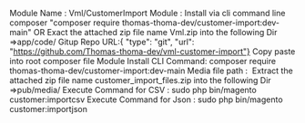 Module Name : Vml/CustomerImport
Module : Install via cli command line composer "composer require thomas-thoma-dev/customer-import:dev-main" OR Exact the attached zip file name Vml.zip into the following Dir =>app/code/
Gitup Repo URL:{ "type": "git", "url": "https://github.com/Thomas-thoma-dev/vml-customer-import"} Copy paste into root composer file
Module Install CLI Command: composer require thomas-thoma-dev/customer-import:dev-main
Media file path :  Extract the attached zip file name customer_import_files.zip into the following Dir =>pub/media/
Execute Command for CSV : sudo php bin/magento customer:importcsv
Execute Command for Json : sudo php bin/magento customer:importjson

